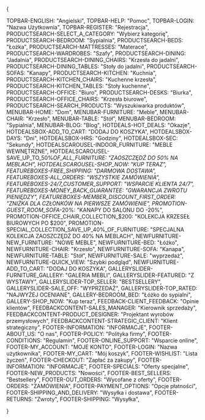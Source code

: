{

  TOPBAR-ENGLISH: "Angielski",
  TOPBAR-HELP: "Pomoc",
  TOPBAR-LOGIN: "Nazwa Użytkownia",
  TOPBAR-REGISTER: "Rejestracja",
  PRODUCTSEARCH-SELECT_A_CATEGORY: "Wybierz kategorię",
  PRODUCTSEARCH-BEDROOM: "Sypialnia",
  PRODUCTSEARCH-BEDS: "Łożka",
  PRODUCTSEARCH-MATTRESSES: "Materace",
  PRODUCTSEARCH-WARDROBES: "Szafy",
  PRODUCTSEARCH-DINING: "Jadalnia",
  PRODUCTSEARCH-DINING_CHAIRS: "Krzesła do jadalni",
  PRODUCTSEARCH-DINING_TABLES: "Stoły do jadalni",
  PRODUCTSEARCH-SOFAS: "Kanapy",
  PRODUCTSEARCH-KITCHEN: "Kuchnia",
  PRODUCTSEARCH-KITCHEN_CHAIRS: "Kuchenne krzesła",
  PRODUCTSEARCH-KITCHEN_TABLES: "Stoły kuchenne",
  PRODUCTSEARCH-OFFICE: "Biuro",
  PRODUCTSEARCH-DESKS: "Biurka",
  PRODUCTSEARCH-OFFICE_CHAIRS: "Krzesła biurowe",
  PRODUCTSEARCH-SEARCH_PRODUCTS: "Wyszukiwarka produktów",
  MENUBAR-HOME: "Dom",
  MENUBAR-FURNITURE: "Meble",
  MENUBAR-CHAIR: "Krzesło",
  MENUBAR-TABLE: "Stół",
  MENUBAR-BEDROOM: "Sypialnia",
  MENUBAR-BLOG: "Blog",
  HOTDEALS-HOT_DEALS: "Okazje",
  HOTDEALSBOX-ADD_TO_CART: "DODAJ DO KOSZYKA",
  HOTDEALSBOX-DAYS: "Dni",
  HOTDEALSBOX-HRS: "Godziny",
  HOTDEALSBOX-SEC: "Sekundy",
  HOTDEALSCAROUSEL-INDOOR_FURNITURE: "MEBLE WEWNĘTRZNE",
  HOTDEALSCAROUSEL-SAVE_UP_TO_50%_OF_ALL_FURNITURE: "ZAOSZCZĘDŹ DO 50% NA MEBLACH",
  HOTDEALSCAROUSEL-SHOP_NOW: "KUP TERAZ",
  FEATUREBOXES-FREE_SHIPPING: "DARMOWA DOSTAWA",
  FEATUREBOXES-ALL_ORDERS: "WSZYSTKIE ZAMÓWIENIA",
  FEATUREBOXES-24/7_CUSTOMER_SUPPORT: "WSPARCIE KLIENTA 24/7",
  FEATUREBOXES-MONEY_BACK_GUARANTEE: "GWARANCJA ZWROTU PIENIĘDZY",
  FEATUREBOXES-MEMBER_DISCOUNT_FIRST_ORDER: "ZNIŻKA DLA CZŁONKÓW NA PIERWSZE ZAMÓWIENIE",
  PROMOTION-GUEST_ROOM_SOFA_-20%: "KANAPY DO SALONU DO -20%",
  PROMOTION-OFFICE_CHAIR_COLLECTION_$200: "KOLEKCJA KRZESEŁ BIUROWYCH PO $200",
  PROMOTION-SPECIAL_COLLECTION_SAVE_UP_40%_OF_FURNITURE: "SPECJALNA KOLEKCJA ZAOSZCZĘDŹ DO 40% NA MEBLACH",
  NEWFURNITURE-NEW_FURNITURE: "NOWE MEBLE",
  NEWFURNITURE-BED: "Łóżko",
  NEWFURNITURE-CHAIR: "Krzesło",
  NEWFURNITURE-SOFA: "Kanapa",
  NEWFURNITURE-TABLE: "Stół",
  NEWFURNITURE-SALE: "wyprzedaż",
  NEWFURNITURE-QUICK_VIEW: "Szybki podgląd",
  NEWFURNITURE-ADD_TO_CART: "DODAJ DO KOSZYKA",
  GALLERYSLIDER-FURNITURE_GALLERY: "GALERIA MEBLI",
  GALLERYSLIDER-FEATURED: "Z WYSTAWY",
  GALLERYSLIDER-TOP_SELLER: "BESTSELLERY",
  GALLERYSLIDER-SALE_OFF: "WYPRZEDAŻ",
  GALLERYSLIDER-TOP_RATED: "NAJWYŻEJ OCENIANE",
  GALLERY-BEDROOM_BED: "Łóżko do sypialni",
  GALLERY-SHOP_NOW: "Kup teraz",
  FEEDBACK-CLIENT_FEEDBACK: "Opinie klientów",
  FEEDBACKCONTENT-SALES_MANAGER: "Kierownik sprzedaży",
  FEEDBACKCONTENT-PRODUCT_DESIGNER: "Projektant wyrobów przemysłowych",
  FEEDBACKCONTENT-STRATEGIC_CLIENT: "Klient strategiczny",
  FOOTER-INFORMATION: "INFORMACJE",
  FOOTER-ABOUT_US: "O nas",
  FOOTER-POLICY: "Polityka firmy",
  FOOTER-CONDITIONS: "Regulamin",
  FOOTER-ONLINE_SUPPORT: "Wsparcie online",
  FOOTER-MY_ACCOUNT: "MOJE KONTO",
  FOOTER-LOGIN: "Nazwa użytkownika",
  FOOTER-MY_CART: "Mój koszyk",
  FOOTER-WISHLIST: "Lista życzeń",
  FOOTER-CHECKOUT: "Zapłać za zakupy",
  FOOTER-INFORMATION: "INFORMACJE",
  FOOTER-SPECIALS: "Oferty specjalne",
  FOOTER-NEW_PRODUCTS: "Nowości",
  FOOTER-BEST_SELLERS: "Bestsellery",
  FOOTER-OUT_ORDERS: "Wycofane z oferty",
  FOOTER-ORDERS: "ZAMÓWIENIA",
  FOOTER-PAYMENT_OPTIONS: "Opcje płatności",
  FOOTER-SHIPPING_AND_DELIVERY: "Wysyłka i dostawa",
  FOOTER-RETURNS: "Zwroty",
  FOOTER-SHIPPING: "Wysyłka",

}
